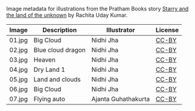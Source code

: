 Image metadata for illustrations from the Pratham Books story [Starry and the land of the unknown](https://storyweaver.org.in/stories/3724-starry-and-the-land-of-the-unknown) by Rachita Uday Kumar.

Image | Description | Illustrator | License
----- | ----------- | ----------- | -------
01.jpg | Big Cloud | Nidhi Jha | [CC-BY](https://creativecommons.org/licenses/by/4.0/)
02.jpg | Blue cloud dragon | Nidhi Jha | [CC-BY](https://creativecommons.org/licenses/by/4.0/)
03.jpg | Heaven | Nidhi Jha | [CC-BY](https://creativecommons.org/licenses/by/4.0/)
04.jpg | Dry Land 1 | Nidhi Jha | [CC-BY](https://creativecommons.org/licenses/by/4.0/)
05.jpg | Land and clouds | Nidhi Jha | [CC-BY](https://creativecommons.org/licenses/by/4.0/)
06.jpg | Big Cloud | Nidhi Jha | [CC-BY](https://creativecommons.org/licenses/by/4.0/)
07.jpg | Flying auto | Ajanta Guhathakurta | [CC-BY](https://creativecommons.org/licenses/by/4.0/)

